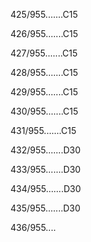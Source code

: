 425/955.......C15 


426/955.......C15 


427/955.......C15 


428/955.......C15 


429/955.......C15 


430/955.......C15 


431/955.......C15 


432/955.......D30 


433/955.......D30 


434/955.......D30 


435/955.......D30 


436/955.... 

